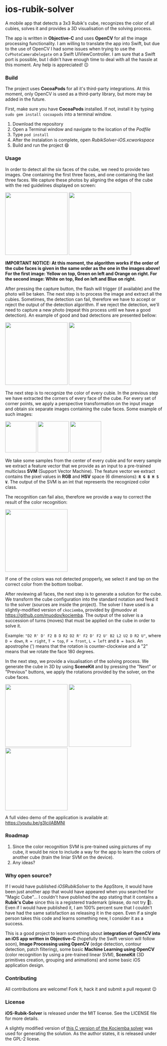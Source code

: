 # ios-rubik-solver

A mobile app that detects a 3x3 Rubik's cube, recognizes the color of all cubies, solves it and provides a 3D visualisation of the solving process.

The app is written in **Objective-C** and uses **OpenCV** for all the image processing functionality. I am willing to translate the app into Swift, but due to the use of OpenCV I had some issues when trying to use the `CvPhotoCameraDelegate` on a Swift UIViewController. I am sure that a Swift port is possible, but I didn't have enough time to deal with all the hassle at this moment. Any help is appreciated! :wink: 

### Build

The project uses **CocoaPods** for all it's third-party integrations. At this moment, only OpenCV is used as a third-party library, but more may be added in the future.

First, make sure you have **CocoaPods** installed. If not, install it by typing `sudo gem install cocoapods` into a terminal window.

1. Download the repository
2. Open a Terminal window and navigate to the location of the _Podfile_
3. Type `pod install`
4. After the instalation is complete, open _RubikSolver-iOS.xcworkspace_
5. Build and run the project :smile:

### Usage

In order to detect all the six faces of the cube, we need to provide two images. One containing the first three faces, and one containing the last three faces. We capture these photos by aligning the edges of the cube with the red guidelines displayed on screen:

<img src="https://github.com/rhcpfan/ios-rubik-solver/blob/wiki/readme-images/first_three_faces.jpg" width="200">
<img src="https://github.com/rhcpfan/ios-rubik-solver/blob/wiki/readme-images/last_three_faces.jpg" width="200">

**IMPORTANT NOTICE: At this moment, the algorithm works if the order of the cube faces is given in the same order as the one in the images above! For the first image: Yellow on top, Green on left and Orange on right. For the second image: White on top, Red on left and Blue on right.**

After pressing the capture button, the flash will trigger (if available) and the photo will be taken. The next step is to process the image and extract all the cubies. Sometimes, the detection can fail, therefore we have to accept or reject the output of the detection algorithm. If we reject the detection, we'll need to capture a new photo (repeat this process until we have a good detection). An example of good and bad detections are presented bellow:

<img src="https://github.com/rhcpfan/ios-rubik-solver/blob/wiki/readme-images/good_detection.jpg" width="200">
<img src="https://github.com/rhcpfan/ios-rubik-solver/blob/wiki/readme-images/bad_detection.jpg" width="200">

The next step is to recognize the color of every cubie. In the previous step we have extracted the corners of every face of the cube. For every set of corner points, we apply a perspective transformation on the input image and obtain six separate images containing the cube faces. Some example of such images:

<img src="https://github.com/rhcpfan/ios-rubik-solver/blob/wiki/readme-images/single_face_1.jpg" width="100">
<img src="https://github.com/rhcpfan/ios-rubik-solver/blob/wiki/readme-images/single_face_2.jpg" width="100">
<img src="https://github.com/rhcpfan/ios-rubik-solver/blob/wiki/readme-images/single_face_3.jpg" width="100">

We take some samples from the center of every cubie and for every sample we extract a feature vector that we provide as an input to a pre-trained multiclass **SVM** (Support Vector Machine). The feature vector we extract contains the pixel values in **RGB** and **HSV** space (6 dimensions): **`R G B H S V`**. The output of the SVM is an int that represents the recognized color class. 

The recognition can fail also, therefore we provide a way to correct the result of the color recognition:

<img src="https://github.com/rhcpfan/ios-rubik-solver/blob/wiki/readme-images/color_recognition_screen.jpg" width="200">

If one of the colors was not detected propperly, we select it and tap on the correct color from the bottom toolbar.

After reviewing all faces, the next step is to generate a solution for the cube. We transform the cube configuration into the standard notation and feed it to the solver (sources are inside the project). The solver I have used is a slightly-modified version of `ckociemba`, provided by @muodov at https://github.com/muodov/kociemba. The output of the solver is a succession of turns (moves) that must be applied on the cube in order to solve it.

Example: `"D2 R' D' F2 B D R2 D2 R' F2 D' F2 U' B2 L2 U2 D R2 U"`, where `D = down`, `R = right`, `T = top`, `F = front`, `L = left` and `B = back`. An apostrophe (') means that the rotation is counter-clockwise and a "2" means that we rotate the face 180 degrees.

In the next step, we provide a visualisation of the solving process. We generate the cube in 3D by using **SceneKit** and by pressing the "Next" or "Previous" buttons, we apply the rotations provided by the solver, on the cube faces. 

<img src="https://github.com/rhcpfan/ios-rubik-solver/blob/wiki/readme-images/solving_scene_1.jpg" width="200">
<img src="https://github.com/rhcpfan/ios-rubik-solver/blob/wiki/readme-images/solving_scene_2.jpg" width="200">
<img src="https://github.com/rhcpfan/ios-rubik-solver/blob/wiki/readme-images/solving_scene_3.jpg" width="200">

A full video demo of the application is available at: https://youtu.be/g3lciIABMNI

### Roadmap

1. Since the color recognition SVM is pre-trained using pictures of my cube, it would be nice to include a way for the app to learn the colors of another cube (train the liniar SVM on the device).
2. Any ideas?



### Why open source?

If I would have published _iOSRubikSolver_ to the AppStore, it would have been just another app that would have appeared when you searched for "Magic Cube"... I couldn't have published the app stating that it contains a **Rubik's Cube** since this is a registered trademark (please, do not try :grimacing:). Even if I would have published it, I am 100% percent sure that I couldn't have had the same satisfaction as releasing it in the open. Even if a single person takes this code and learns something new, I consider it as a success.

This is a good project to learn something about **integration of OpenCV into an iOS app written in Objective-C** (hopefully the Swift version will follow soon), **Image Processing using OpenCV** (edge detection, contour detection, patch filtering), some basic **Machine Learning using OpenCV** (color recognition by using a pre-trained linear SVM), **SceneKit** (3D primitives creation, grouping and animations) and some basic iOS application design.

### Contributing

All contributions are welcome! Fork it, hack it and submit a pull request :wink:

### License

**iOS-Rubik-Solver** is released under the MIT license. See the LICENSE file for more details.

A slightly modified version of [this C version of the Kociemba solver](https://github.com/muodov/kociemba) was used for generating the solution. As the author states, it is released under the GPL-2 licese.
